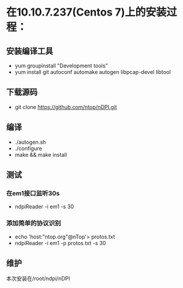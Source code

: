 # 在10.10.7.237(Centos 7)上的安装过程：

## 安装编译工具
- yum groupinstall "Development tools"
- yum install git autoconf automake autogen libpcap-devel libtool

## 下载源码
- git clone https://github.com/ntop/nDPI.git

## 编译
- ./autogen.sh
- ./configure
- make && make install

## 测试
### 在em1接口监听30s
- ndpiReader -i em1 -s 30

### 添加简单的协议识别
- echo 'host:"ntop.org"@nTop'> protos.txt
- ndpiReader -i em1 -p protos.txt -s 30

## 维护
本次安装在/root/ndpi/nDPI
